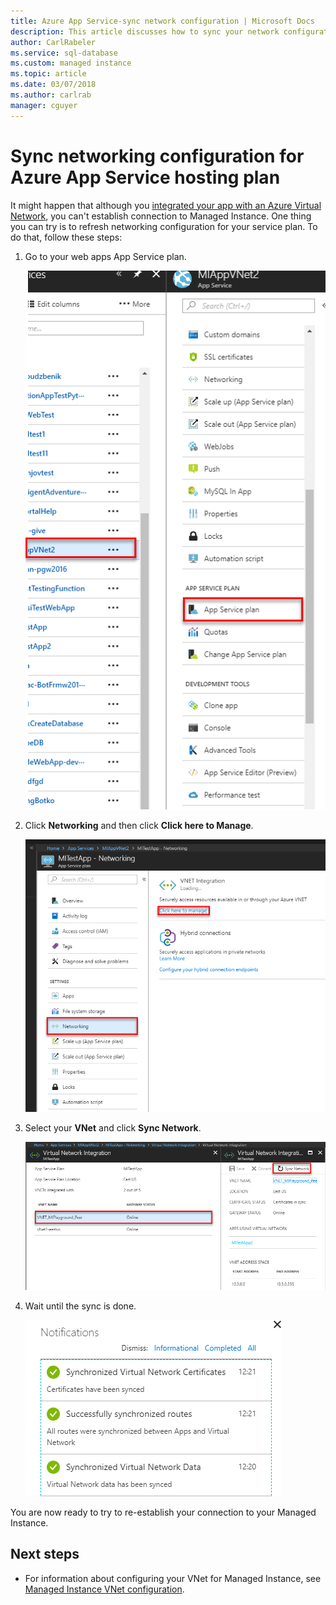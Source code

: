 ```yaml
---
title: Azure App Service-sync network configuration | Microsoft Docs
description: This article discusses how to sync your network configuration for Azure App Service hosting plan.
author: CarlRabeler
ms.service: sql-database
ms.custom: managed instance
ms.topic: article
ms.date: 03/07/2018
ms.author: carlrab
manager: cguyer
---
```


# Sync networking configuration for Azure App Service hosting plan

It might happen that although you [integrated your app with an Azure Virtual Network](../app-service/web-sites-integrate-with-vnet.md), you can't establish connection to Managed Instance. One thing you can try is to refresh networking configuration for your service plan. To do that, follow these steps:  

1. Go to your web apps App Service plan.
 
   ![app service plan](./media/sql-database-managed-instance-sync-networking/app-service-plan.png)

2. Click **Networking** and then click **Click here to Manage**.
 
   ![manage service plan](./media/sql-database-managed-instance-sync-networking/manage-plan.png)

3. Select your **VNet** and click **Sync Network**. 
 
   ![sync network](./media/sql-database-managed-instance-sync-networking/sync.png)

4. Wait until the sync is done.
  
   ![sync done](./media/sql-database-managed-instance-sync-networking/sync-done.png)

You are now ready to try to re-establish your connection to your Managed Instance.

## Next steps

- For information about configuring your VNet for Managed Instance, see [Managed Instance VNet configuration](sql-database-managed-instance-vnet-configuration.md).

